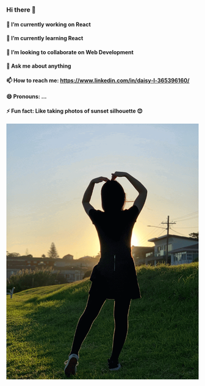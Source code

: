 ### Hi there 👋
#### 🔭 I’m currently working on React
#### 🌱 I’m currently learning React
#### 👯 I’m looking to collaborate on Web Development
#### 💬 Ask me about anything
#### 📫 How to reach me: https://www.linkedin.com/in/daisy-l-365396160/
#### 😄 Pronouns: ...
#### ⚡ Fun fact: Like taking photos of sunset silhouette 😊
![me](https://github.com/Daisyliu6/Daisyliu6/blob/master/me.gif)

